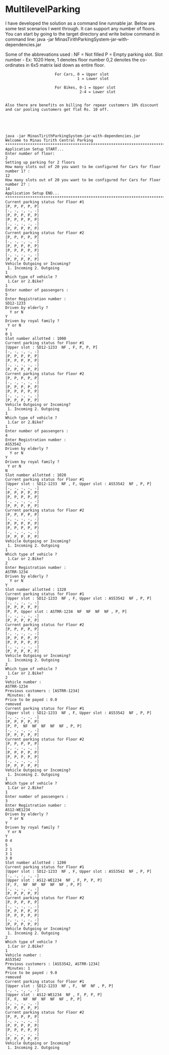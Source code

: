 # MultilevelParking
I have developed the solution as a command line runnable jar.
Below are some test scenarios I went through.
It can support any number of floors. 
You can start by going to the target directory and write below command in command line:
    java -jar MinasTirithParkingSystem-jar-with-dependencies.jar

Some of the abbrevations used :
  NF = Not filled
  P = Empty parking slot.
  Slot number - Ex: 1020
                    Here, 1 denotes floor number
                          0,2 denotes the co-ordinates in 6x5 matrix laid down as entire floor.
                          
                          For Cars, 0 = Upper slot
                                    1 = Lower slot
                                    
                          For Bikes, 0-1 = Upper slot
                                     2-4 = Lower slot
   
                          
    Also there are benefits on billing for repear customers 10% discount and car pooling customers get flat Rs. 10 off.





    java -jar MinasTirithParkingSystem-jar-with-dependencies.jar
    Welcome to Minas Tirith Central Parking
    *********************************************************************************
    Application Setup START...
    Enter number of floor:
    2
    Setting up parking for 2 floors
    How many slots out of 20 you want to be configured for Cars for floor number 1? :
    12
    How many slots out of 20 you want to be configured for Cars for floor number 2? :
    14
    Application Setup END...
    *********************************************************************************
    Current parking status for Floor #1
    [P, P, P, P, P] 
    [-, -, -, -, -]
    [P, P, P, P, P]
    [P, P, P, P, P]
    [-, -, -, -, -]
    [P, P, P, P, P]
    Current parking status for Floor #2
    [P, P, P, P, P]
    [-, -, -, -, -]
    [P, P, P, P, P]
    [P, P, P, P, P]
    [-, -, -, -, -]
    [P, P, P, P, P]
    Vehicle Outgoing or Incoming?
     1. Incoming 2. Outgoing
    1
    Which type of vehicle ?
     1.Car or 2.Bike?
    1
    Enter number of passengers :
    5
    Enter Registration number :
    SD12-1233
    Driven by elderly ?
      Y or N
    Y
    Driven by royal family ?
     Y or N
    Y
    0 1
    Slot number allotted : 1000
    Current parking status for Floor #1
    [Upper slot : SD12-1233  NF , F, P, P, P]  
    [-, -, -, -, -]
    [P, P, P, P, P]
    [P, P, P, P, P]
    [-, -, -, -, -]
    [P, P, P, P, P]
    Current parking status for Floor #2
    [P, P, P, P, P]
    [-, -, -, -, -]
    [P, P, P, P, P]
    [P, P, P, P, P]
    [-, -, -, -, -]
    [P, P, P, P, P]
    Vehicle Outgoing or Incoming?
     1. Incoming 2. Outgoing
    1
    Which type of vehicle ?
     1.Car or 2.Bike?
    1
    Enter number of passengers :
    4
    Enter Registration number :
    AS53542
    Driven by elderly ?
      Y or N
    Y
    Driven by royal family ?
     Y or N
    N
    Slot number allotted : 1020
    Current parking status for Floor #1
    [Upper slot : SD12-1233  NF , F, Upper slot : AS53542  NF , P, P]
    [-, -, -, -, -]
    [P, P, P, P, P]
    [P, P, P, P, P]
    [-, -, -, -, -]
    [P, P, P, P, P]
    Current parking status for Floor #2
    [P, P, P, P, P]
    [-, -, -, -, -]
    [P, P, P, P, P]
    [P, P, P, P, P]
    [-, -, -, -, -]
    [P, P, P, P, P]
    Vehicle Outgoing or Incoming?
     1. Incoming 2. Outgoing
    1
    Which type of vehicle ?
     1.Car or 2.Bike?
    2
    Enter Registration number :
    ASTRR-1234
    Driven by elderly ?
      Y or N
    Y
    Slot number allotted : 1320
    Current parking status for Floor #1
    [Upper slot : SD12-1233  NF , F, Upper slot : AS53542  NF , P, P]
    [-, -, -, -, -]
    [P, P, P, P, P]
    [P, P, Upper slot : ASTRR-1234  NF  NF  NF  NF , P, P]
    [-, -, -, -, -]
    [P, P, P, P, P]
    Current parking status for Floor #2
    [P, P, P, P, P]
    [-, -, -, -, -]
    [P, P, P, P, P]
    [P, P, P, P, P]
    [-, -, -, -, -]
    [P, P, P, P, P]
    Vehicle Outgoing or Incoming?
     1. Incoming 2. Outgoing
    2
    Which type of vehicle ?
     1.Car or 2.Bike?
    2
    Vehicle number :
    ASTRR-1234
    Previous customers : [ASTRR-1234]
     Minutes: 0
    Price to be payed : 0.0
    removed
    Current parking status for Floor #1
    [Upper slot : SD12-1233  NF , F, Upper slot : AS53542  NF , P, P]
    [-, -, -, -, -]
    [P, P, P, P, P]
    [P, P,  NF  NF  NF  NF  NF , P, P]
    [-, -, -, -, -]
    [P, P, P, P, P]
    Current parking status for Floor #2
    [P, P, P, P, P]
    [-, -, -, -, -]
    [P, P, P, P, P]
    [P, P, P, P, P]
    [-, -, -, -, -]
    [P, P, P, P, P]
    Vehicle Outgoing or Incoming?
     1. Incoming 2. Outgoing
    1
    Which type of vehicle ?
     1.Car or 2.Bike?
    1
    Enter number of passengers :
    3
    Enter Registration number :
    AS12-WE1234
    Driven by elderly ?
      Y or N
    Y
    Driven by royal family ?
     Y or N
    Y
    0 4
    5
    2 1
    3 1
    3 0
    Slot number allotted : 1200
    Current parking status for Floor #1
    [Upper slot : SD12-1233  NF , F, Upper slot : AS53542  NF , P, P]
    [-, -, -, -, -]
    [Upper slot : AS12-WE1234  NF , F, P, P, P]
    [F, F,  NF  NF  NF  NF  NF , P, P]
    [-, -, -, -, -]
    [P, P, P, P, P]
    Current parking status for Floor #2
    [P, P, P, P, P]
    [-, -, -, -, -]
    [P, P, P, P, P]
    [P, P, P, P, P]
    [-, -, -, -, -]
    [P, P, P, P, P]
    Vehicle Outgoing or Incoming?
     1. Incoming 2. Outgoing
    2
    Which type of vehicle ?
     1.Car or 2.Bike?
    1
    Vehicle number :
    AS53542
    Previous customers : [AS53542, ASTRR-1234]
     Minutes: 1
    Price to be payed : 9.0
    removed
    Current parking status for Floor #1
    [Upper slot : SD12-1233  NF , F,  NF  NF , P, P]
    [-, -, -, -, -]
    [Upper slot : AS12-WE1234  NF , F, P, P, P]
    [F, F,  NF  NF  NF  NF  NF , P, P]
    [-, -, -, -, -]
    [P, P, P, P, P]
    Current parking status for Floor #2
    [P, P, P, P, P]
    [-, -, -, -, -]
    [P, P, P, P, P]
    [P, P, P, P, P]
    [-, -, -, -, -]
    [P, P, P, P, P]
    Vehicle Outgoing or Incoming?
     1. Incoming 2. Outgoing
